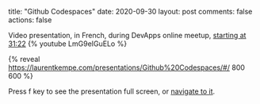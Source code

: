 title: "Github Codespaces"
date: 2020-09-30
layout: post
comments: false
actions: false

Video presentation, in French, during DevApps online meetup, [starting at 31:22](https://youtu.be/LmG9eIGuELo?t=1883)
{% youtube LmG9eIGuELo %}

{% reveal https://laurentkempe.com/presentations/Github%20Codespaces/#/ 800 600 %}

Press f key to see the presentation full screen, or [navigate to it](https://laurentkempe.com/presentations/Github%20Codespaces/#/).
